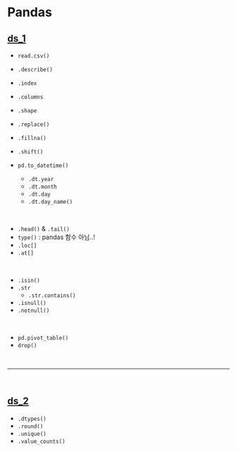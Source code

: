 # Pandas

## [ds_1](https://github.com/lsGee/TIL/blob/master/01.Python/python_ds_1.ipynb)

* `read.csv()`

* `.describe()`
* `.index`
* `.columns`
* `.shape`

* `.replace()`
* `.fillna()`
* `.shift()`
* `pd.to_datetime()`
  * `.dt.year`
  * `.dt.month`
  * `.dt.day`
  * `.dt.day_name()`

<br>

* `.head()` & `.tail()`
* `type()` :  pandas 함수 아님..!
* `.loc[]`
* `.at[]`

<br>

* `.isin()`
* `.str`
  * `.str.contains()`
* `.isnull()`
* `.notnull()`

<br>

* `pd.pivot_table()`
* `drop()`

<br>

---

<br>

## [ds_2](https://github.com/lsGee/TIL/blob/master/01.Python/python_ds_2.ipynb)

* `.dtypes()`
* `.round()`
* `.unique()`
* `.value_counts()`